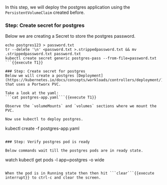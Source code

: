 In this step, we will deploy the postgres application using the `PersistentVolumeClaim` created before.

### Step: Create secret for postgres

Below we are creating a Secret to store the postgres password.
```
echo postgres123 > password.txt
tr --delete '\n' <password.txt >.strippedpassword.txt && mv .strippedpassword.txt password.txt
kubectl create secret generic postgres-pass --from-file=password.txt
```{{execute T1}}

### Step: Create secret for postgres
Below we will create a postgres [Deployment](https://kubernetes.io/docs/concepts/workloads/controllers/deployment/) that uses a Portworx PVC. 

Take a look at the yaml:
```cat postgres-app.yaml```{{execute T1}}

Observe the `volumeMounts` and `volumes` sections where we mount the PVC.

Now use kubectl to deploy postgres.
```
kubectl create -f postgres-app.yaml
```{{execute T1}}

### Step: Verify postgres pod is ready

Below commands wait till the postgres pods are in ready state.
```
watch kubectl get pods -l app=postgres -o wide 
```{{execute T1}}

When the pod is in Running state then then hit ```clear```{{execute interrupt}} to ctrl-c and clear the screen.
